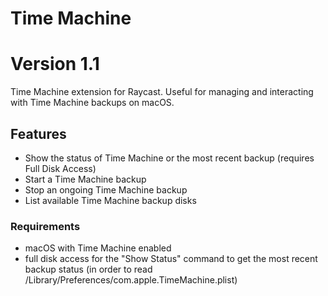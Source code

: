 # Time Machine


# Version 1.1

Time Machine extension for Raycast. Useful for managing and interacting with Time Machine backups on macOS.
## Features
- Show the status of Time Machine or the most recent backup (requires Full Disk Access)
- Start a Time Machine backup
- Stop an ongoing Time Machine backup
- List available Time Machine backup disks

### Requirements
- macOS with Time Machine enabled
- full disk access for the "Show Status" command to get the most recent backup status (in order to read /Library/Preferences/com.apple.TimeMachine.plist)